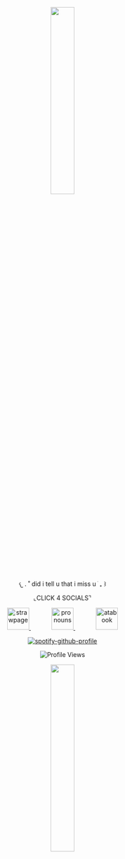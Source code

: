 
<p align="center" width="100%">
    <img width="33%" src="https://files.catbox.moe/dbr5uo.png">
</p>

<p align="center">
  𐔌   .  ˚ did i tell u that i miss u ֹ  ₊ ꒱
</p>

<p align="center">
  ⌞CLICK 4 SOCIALS⌝
</p>

<p align="center">
  <a href="https://kkkawaiirazor.straw.page">
    <img src="https://64.media.tumblr.com/tumblr_m8fnk1jW331r7nk4k.gif" alt="strawpage" width="50">
  </a>
    &nbsp;&nbsp;
    &nbsp;&nbsp;
    &nbsp;&nbsp;
    &nbsp;&nbsp;
  <a href="https://pronouns.cc/@kkawaiirazorblades">
    <img src="https://64.media.tumblr.com/tumblr_m8fnk1jW331r7nk4k.gif" alt="pronouns" width="50">
  </a>
    &nbsp;&nbsp;
    &nbsp;&nbsp;
    &nbsp;&nbsp;
    &nbsp;&nbsp;
  <a href="https://kwairzrbldz.atabook.org">
    <img src="https://64.media.tumblr.com/tumblr_m8fnk1jW331r7nk4k.gif" alt="atabook" width="50">
  </a>
</p>

<p align="center">
  <a href="https://github.com/kittinan/spotify-github-profile">
    <img src="https://spotify-github-profile.kittinanx.com/api/view?uid=12ckph3ot59wwg34vopzfclra&cover_image=true&theme=natemoo-re&show_offline=false&background_color=f7abcc&interchange=false&bar_color=f0a8c7&bar_color_cover=false" alt="spotify-github-profile">
  </a>
</p>

<p align="center">
  <img src="https://komarev.com/ghpvc/?username=your-github-username&color=ffa6ce&label=hio+guys" alt="Profile Views"/>
</p>

<p align="center" width="100%">
    <img width="33%" src="https://files.catbox.moe/dbr5uo.png">
</p>

